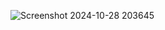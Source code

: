 
![Screenshot 2024-10-28 203645](https://github.com/user-attachments/assets/b2636ad2-6e33-4a20-9471-369c5842c7fc)
